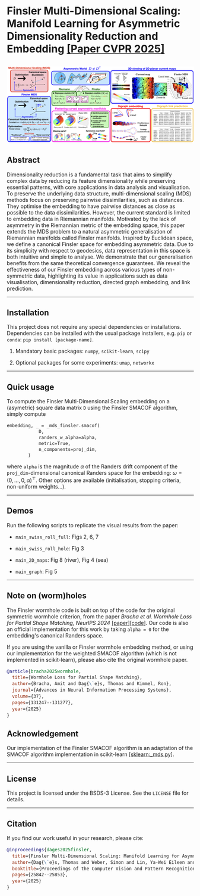 # Finsler Multi-Dimensional Scaling: Manifold Learning for Asymmetric Dimensionality Reduction and Embedding [\[Paper CVPR 2025\]](https://arxiv.org/abs/2503.18010)
![teaser_image](assets/Finsler_MDS_Github_Teaser_CVPR_2025.png)
---

## Abstract

Dimensionality reduction is a fundamental task that aims to simplify complex data by reducing its feature dimensionality while preserving essential patterns, with core applications in data analysis and visualisation. To preserve the underlying data structure, multi-dimensional scaling (MDS) methods focus on preserving pairwise dissimilarities, such as distances. They optimise the embedding to have pairwise distances as close as possible to the data dissimilarities. However, the current standard is limited to embedding data in Riemannian manifolds. Motivated by the lack of asymmetry in the Riemannian metric of the embedding space, this paper extends the MDS problem to a natural asymmetric generalisation of Riemannian manifolds called Finsler manifolds. Inspired by Euclidean space, we define a canonical Finsler space for embedding asymmetric data. Due to its simplicity with respect to geodesics, data representation in this space is both intuitive and simple to analyse. We demonstrate that our generalisation benefits from the same theoretical convergence guarantees. We reveal the effectiveness of our Finsler embedding across various types of non-symmetric data, highlighting its value in applications such as data visualisation, dimensionality reduction, directed graph embedding, and link prediction.

---

## Installation

This project does not require any special dependencies or installations. Dependencies can be installed with the usual package installers, e.g. `pip` or `conda`: `pip install [package-name]`.


1. Mandatory basic packages: `numpy`, `scikit-learn`, `scipy`

2. Optional packages for some experiments: `umap`, `networkx`

---

## Quick usage

To compute the Finsler Multi-Dimensional Scaling embedding on a (asymetric) square data matrix `D` using the Finsler SMACOF algorithm, simply compute

```
embedding, _ = _mds_finsler.smacof(
            D, 
            randers_w_alpha=alpha, 
            metric=True,
            n_components=proj_dim,
        )
```

where `alpha` is the magnitude $\alpha$ of the Randers drift component of the `proj_dim`-dimensional canonical Randers space for the embedding: $\omega = (0,\ldots, 0,\alpha)^\top$. Other options are available (initialisation, stopping criteria, non-uniform weights...).

---

## Demos

Run the following scripts to replicate the visual results from the paper:

- `main_swiss_roll_full`: Figs 2, 6, 7

- `main_swiss_roll_hole`: Fig 3

- `main_2D_maps`: Fig 8 (river), Fig 4 (sea)

- `main_graph`: Fig 5

---

## Note on (worm)holes

The Finsler wormhole code is built on top of the code for the original symmetric wormhole criterion, from the paper *Bracha et al. Wormhole Loss for Partial Shape Matching, NeurIPS 2024* [[paper]](https://proceedings.neurips.cc/paper_files/paper/2024/hash/ed24eafde44aef581b9f605319583b6d-Abstract-Conference.html)[[code]](https://github.com/ABracha/Wormhole/tree/main). Our code is also an official implementation for this work by taking `alpha = 0` for the embedding's canonical Randers space.

If you are using the vanilla or Finsler wormhole embedding method, or using our implementation for the weighted SMACOF algorithm (which is not implemented in scikit-learn), please also cite the original wormhole paper.

```bibtex
@article{bracha2025wormhole,
  title={Wormhole Loss for Partial Shape Matching},
  author={Bracha, Amit and Dag{\`e}s, Thomas and Kimmel, Ron},
  journal={Advances in Neural Information Processing Systems},
  volume={37},
  pages={131247--131277},
  year={2025}
}
```



## Acknowledgement

Our implementation of the Finsler SMACOF algorithm is an adaptation of the SMACOF algorithm implementation in scikit-learn [[sklearn:_mds.py]](https://github.com/scikit-learn/scikit-learn/blob/da08f3d99/sklearn/manifold/_mds.py#L193).


---
## License

This project is licensed under the BSDS-3 License. See the `LICENSE` file for details.

---

## Citation

If you find our work useful in your research, please cite:

```bibtex
@inproceedings{dages2025finsler,
  title={Finsler Multi-Dimensional Scaling: Manifold Learning for Asymmetric Dimensionality Reduction and Embedding},
  author={Dag{\`e}s, Thomas and Weber, Simon and Lin, Ya-Wei Eileen and Talmon, Ronen and Cremers, Daniel and Lindenbaum, Michael and Bruckstein, Alfred M and Kimmel, Ron},
  booktitle={Proceedings of the Computer Vision and Pattern Recognition Conference},
  pages={25842--25853},
  year={2025}
}
```